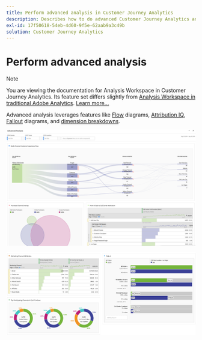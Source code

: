 ```yaml
---
title: Perform advanced analysis in Customer Journey Analytics
description: Describes how to do advanced Customer Journey Analytics analysis in Workspace.
exl-id: 17f50618-54eb-4d60-9f5e-62aab9a3c49b
solution: Customer Journey Analytics
---
```

# Perform advanced analysis

>[!NOTE]
>
>You are viewing the documentation for Analysis Workspace in Customer Journey Analytics. Its feature set differs slightly from [Analysis Workspace in traditional Adobe Analytics](https://experienceleague.adobe.com/docs/analytics/analyze/analysis-workspace/home.html). [Learn more...](/help/getting-started/cja-aa.md)

Advanced analysis leverages features like [Flow](/help/analysis-workspace/visualizations/c-flow/flow.md) diagrams, [Attribution IQ](/help/analysis-workspace/attribution/overview.md), [Fallout](/help/analysis-workspace/visualizations/fallout/fallout-flow.md) diagrams, and [dimension breakdowns](/help/components/dimensions/t-breakdown-fa.md).

 ![Workspace screenshot 1](assets/cja-adv-analysis1.png)

 ![Workspace screenshot 2](assets/cja-adv-analysis2.png)
